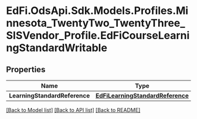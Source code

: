 # EdFi.OdsApi.Sdk.Models.Profiles.Minnesota_TwentyTwo_TwentyThree_SISVendor_Profile.EdFiCourseLearningStandardWritable
## Properties

Name | Type | Description | Notes
------------ | ------------- | ------------- | -------------
**LearningStandardReference** | [**EdFiLearningStandardReference**](EdFiLearningStandardReference.md) |  | 

[[Back to Model list]](../README.md#documentation-for-models) [[Back to API list]](../README.md#documentation-for-api-endpoints) [[Back to README]](../README.md)


